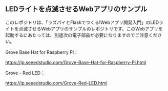 ## LEDライトを点滅させるWebアプリのサンプル
このレポジトリは、「ラズパイとFlaskでつくる!Webアプリ開発入門」のLEDライトを点滅させるWebアプリのサンプルのレポジトリです。このWebアプリを起動するにあたっては、別途次の電子部品が必要になりますのでご注意ください。

Grove Base Hat for Raspberry Pi：

https://jp.seeedstudio.com/Grove-Base-Hat-for-Raspberry-Pi.html


Grove - Red LED；

https://jp.seeedstudio.com/Grove-Red-LED.html
